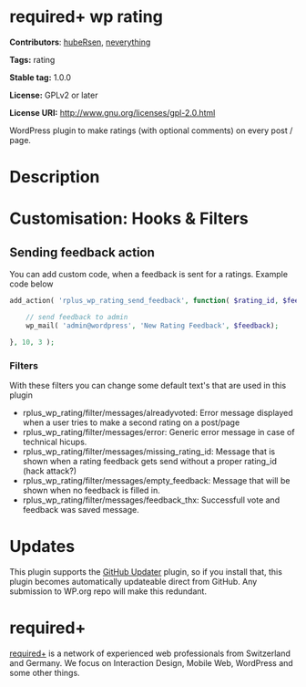 # required+ wp rating
**Contributors**: [hubeRsen](https://github.com/hubeRsen), [neverything](https://github.com/neverything)

**Tags:** rating

**Stable tag:** 1.0.0

**License:** GPLv2 or later

**License URI:** http://www.gnu.org/licenses/gpl-2.0.html

WordPress plugin to make ratings (with optional comments) on every post / page.

# Description

# Customisation: Hooks & Filters
## Sending feedback action
You can add custom code, when a feedback is sent for a ratings. Example code below
```php
add_action( 'rplus_wp_rating_send_feedback', function( $rating_id, $feedback, $post_id ) {

    // send feedback to admin
    wp_mail( 'admin@wordpress', 'New Rating Feedback', $feedback);

}, 10, 3 );
```
### Filters
With these filters you can change some default text's that are used in this plugin

- rplus_wp_rating/filter/messages/alreadyvoted: Error message displayed when a user tries to make a second rating on a post/page
- rplus_wp_rating/filter/messages/error: Generic error message in case of technical hicups.
- rplus_wp_rating/filter/messages/missing_rating_id: Message that is shown when a rating feedback gets send without a proper rating_id (hack attack?)
- rplus_wp_rating/filter/messages/empty_feedback: Message that will be shown when no feedback is filled in.
- rplus_wp_rating/filter/messages/feedback_thx: Successfull vote and feedback was saved message.

# Updates

This plugin supports the [GitHub Updater](https://github.com/afragen/github-updater) plugin, so if you install that, this plugin becomes automatically updateable direct from GitHub. Any submission to WP.org repo will make this redundant.

# required+
[required+](http://required.ch) is a network of experienced web professionals from Switzerland and Germany. We focus on Interaction Design, Mobile Web, WordPress and some other things.